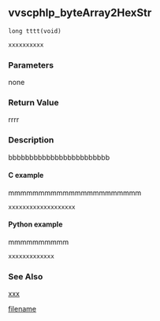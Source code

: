 ## vvscphlp_byteArray2HexStr

```clike
long tttt(void)
```

```python
xxxxxxxxxx
```

### Parameters
none

### Return Value
rrrr

### Description
bbbbbbbbbbbbbbbbbbbbbbbb

#### C example
mmmmmmmmmmmmmmmmmmmmmm

```clike
xxxxxxxxxxxxxxxxxxx
```

#### Python example
mmmmmmmmmm

```python
xxxxxxxxxxxxx
```

### See Also
[xxx](xxx.md)



[filename](./bottom_copyright.md ':include')
